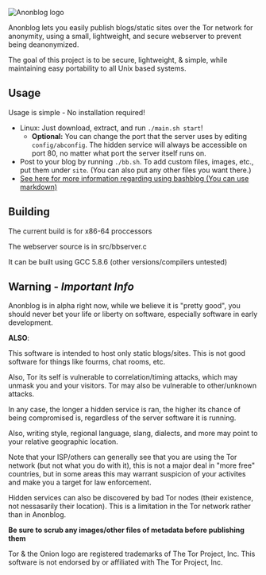 ![Anonblog logo](http://i.imgur.com/tJMcQqs.png)

Anonblog lets you easily publish blogs/static sites over the Tor network for anonymity, using a small, lightweight, and secure webserver to prevent being deanonymized.

The goal of this project is to be secure, lightweight, & simple, while maintaining easy portability to all Unix based systems.

## Usage

Usage is simple - No installation required!

 - Linux: Just download, extract, and run `./main.sh start`!
     - **Optional:** You can change the port that the server uses by editing `config/abconfig`. The hidden service will always be accessible on port 80, no matter what port the server itself runs on.
 - Post to your blog by running `./bb.sh`. To add custom files, images, etc., put them under `site`. (You can also put any other files you want there.)
- [See here for more information regarding using bashblog (You can use markdown)](https://github.com/cfenollosa/bashblog)

## Building

The current build is for x86-64 proccessors

The webserver source is in src/bbserver.c

It can be built using GCC 5.8.6 (other versions/compilers untested)


## Warning - *Important Info*

Anonblog is in alpha right now, while we believe it is "pretty good", you should never bet your life or liberty on software, especially software in early development.


**ALSO**:

This software is intended to host only static blogs/sites. This is not good software for things like fourms, chat rooms, etc.

Also, Tor its self is vulnerable to correlation/timing attacks, which may unmask you and your visitors. Tor may also be vulnerable to other/unknown attacks.

In any case, the longer a hidden service is ran, the higher its chance of being compromised is, regardless of the server software it is running.

Also, writing style, regional language, slang, dialects, and more may point to your relative geographic location.

Note that your ISP/others can generally see that you are using the Tor network (but not what you do with it), this is not a major deal in "more free" countries, but in some areas this may warrant suspicion of your activites and make you a target for law enforcement.

Hidden services can also be discovered by bad Tor nodes (their existence, not nessasarily their location). This is a limitation in the Tor network rather than in Anonblog.

**Be sure to scrub any images/other files of metadata before publishing them**

Tor & the Onion logo are registered trademarks of The Tor Project, Inc. This software is not endorsed by or affiliated with The Tor Project, Inc.
